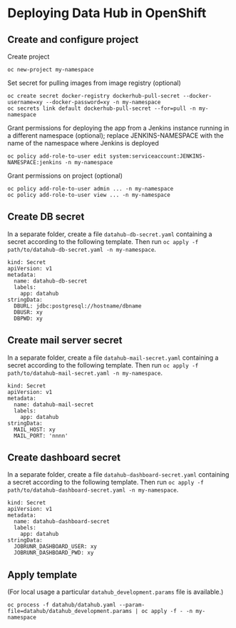 # Deploying Data Hub in OpenShift

## Create and configure project

Create project
```
oc new-project my-namespace
```

Set secret for pulling images from image registry (optional)
```
oc create secret docker-registry dockerhub-pull-secret --docker-username=xy --docker-password=xy -n my-namespace
oc secrets link default dockerhub-pull-secret --for=pull -n my-namespace
```

Grant permissions for deploying the app
from a Jenkins instance running in a different namespace (optional);
replace JENKINS-NAMESPACE with the name of the namespace
where Jenkins is deployed
```
oc policy add-role-to-user edit system:serviceaccount:JENKINS-NAMESPACE:jenkins -n my-namespace
```

Grant permissions on project (optional)
```
oc policy add-role-to-user admin ... -n my-namespace
oc policy add-role-to-user view ... -n my-namespace
```

## Create DB secret

In a separate folder, create a file `datahub-db-secret.yaml`
containing a secret according to the following template.
Then run `oc apply -f path/to/datahub-db-secret.yaml -n my-namespace`.

```
kind: Secret
apiVersion: v1
metadata:
  name: datahub-db-secret
  labels:
    app: datahub
stringData:
  DBURL: jdbc:postgresql://hostname/dbname
  DBUSR: xy
  DBPWD: xy
```

## Create mail server secret

In a separate folder, create a file `datahub-mail-secret.yaml`
containing a secret according to the following template.
Then run `oc apply -f path/to/datahub-mail-secret.yaml -n my-namespace`.

```
kind: Secret
apiVersion: v1
metadata:
  name: datahub-mail-secret
  labels:
    app: datahub
stringData:
  MAIL_HOST: xy
  MAIL_PORT: 'nnnn'
```

## Create dashboard secret

In a separate folder, create a file `datahub-dashboard-secret.yaml`
containing a secret according to the following template.
Then run `oc apply -f path/to/datahub-dashboard-secret.yaml -n my-namespace`.

```
kind: Secret
apiVersion: v1
metadata:
  name: datahub-dashboard-secret
  labels:
    app: datahub
stringData:
  JOBRUNR_DASHBOARD_USER: xy
  JOBRUNR_DASHBOARD_PWD: xy
```

## Apply template

(For local usage a particular `datahub_development.params` file is available.)

```
oc process -f datahub/datahub.yaml --param-file=datahub/datahub_development.params | oc apply -f - -n my-namespace
```
